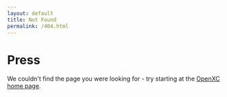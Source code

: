 ```yaml
---
layout: default
title: Not Found
permalink: /404.html
---
```


<div class="page-header">
    <h1>Press</h1>
</div>

We couldn't find the page you were looking for - try starting at the [OpenXC home page](/).
